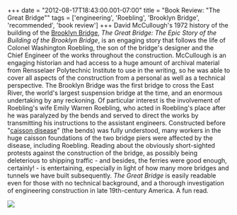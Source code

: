 +++
date = "2012-08-17T18:43:00.001-07:00"
title = "Book Review: \"The Great Bridge\""
tags = ['engineering', 'Roebling', 'Brooklyn Bridge', 'recommended', 'book review']
+++
David McCullough's 1972 history of the building of the [Brooklyn Bridge](http://en.wikipedia.org/wiki/Brooklyn_bridge), *The Great Bridge: The Epic Story of the Building of the Brooklyn Bridge*, is an engaging story that follows the life of Colonel Washington Roebling, the son of the bridge's designer and the Chief Engineer of the works throughout the construction.  McCullough is an engaging historian and had access to a huge amount of archival material from Rensselaer Polytechnic Institute to use in the writing, so he was able to cover all aspects of the construction from a personal as well as a technical perspective.  The Brooklyn Bridge was the first bridge to cross the East River, the world's largest suspension bridge at the time, and an enormous undertaking by any reckoning.  Of particular interest is the involvement of Roebling's wife Emily Warren Roebling, who acted in Roebling's place after he was paralyzed by the bends and served to direct the works by transmitting his instructions to the assistant engineers.  Constructed before "[caisson disease](http://en.wikipedia.org/wiki/Decompression_sickness)" (the bends) was fully understood, many workers in the huge caisson foundations of the two bridge piers were affected by the disease, including Roebling.  Reading about the obviously short-sighted protests against the construction of the bridge, as possibly being deleterious to shipping traffic - and besides, the ferries were good enough, certainly! - is entertaining, especially in light of how many more bridges and tunnels we have built subsequently.  *The Great Bridge* is easily readable even for those with no technical background, and a thorough investigation of engineering construction in late 19th-century America.  A fun read.

<img src="http://1.bp.blogspot.com/-jeHWFo54MPQ/UC7zKG5nz5I/AAAAAAAABLU/FmE0GcNpjbc/s1600/IMG_5824.JPG"/>
